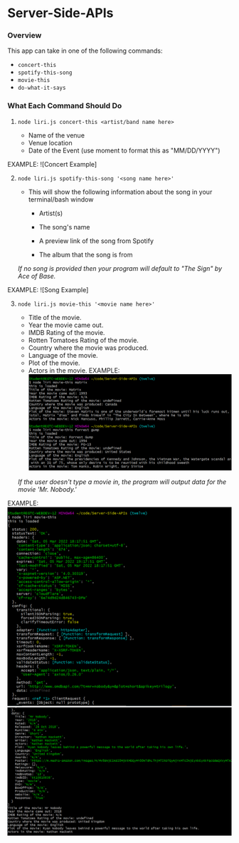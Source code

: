# Server-Side-APIs

### Overview



This app can take in one of the following commands:

 * `concert-this`
 * `spotify-this-song`
 * `movie-this`
 * `do-what-it-says`

### What Each Command Should Do

1. `node liri.js concert-this <artist/band name here>`

     * Name of the venue
     * Venue location
     * Date of the Event (use moment to format this as "MM/DD/YYYY")

EXAMPLE: 
![Concert Example]


2. `node liri.js spotify-this-song '<song name here>'`
   * This will show the following information about the song in your terminal/bash window

     * Artist(s)

     * The song's name

     * A preview link of the song from Spotify

     * The album that the song is from

    
    *If no song is provided then your program will default to "The Sign" by Ace of Base.*

EXAMPLE: 
![Song Example]


3. `node liri.js movie-this '<movie name here>'`

     * Title of the movie.
     * Year the movie came out.
     * IMDB Rating of the movie.
     * Rotten Tomatoes Rating of the movie.
     * Country where the movie was produced.
     * Language of the movie.
     * Plot of the movie.
     * Actors in the movie.
   EXAMPLE: 
![Movie Example](https://github.com/LuzSanchez23/Server-Side-APIs/blob/main/movies%20for%20readme.png?raw=true)

   *If the user doesn't type a movie in, the program will output data for the movie 'Mr. Nobody.'*

EXAMPLE: 
![Movie Example](https://github.com/LuzSanchez23/Server-Side-APIs/blob/main/mr%20nobody%201.png?raw=true)
![Movie Example](https://github.com/LuzSanchez23/Server-Side-APIs/blob/main/mr%20nobody%202.png?raw=true)

